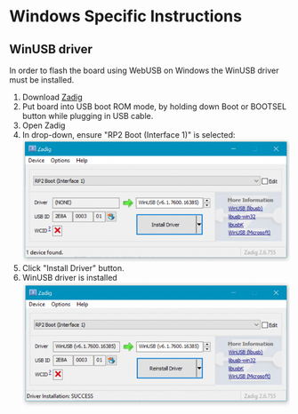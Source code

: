 # Windows Specific Instructions

## WinUSB driver

In order to flash the board using WebUSB on Windows the WinUSB driver must be installed.

1. Download [Zadig](https://github.com/pbatard/libwdi/releases/download/b755/zadig-2.6.exe)
1. Put board into USB boot ROM mode, by holding down Boot or BOOTSEL button while plugging in USB cable.
1. Open Zadig
1. In drop-down, ensure "RP2 Boot (Interface 1)" is selected:
![Zadig step 1](images/zadig-1.png)
1. Click "Install Driver" button.
1. WinUSB driver is installed
![Zadig step 2](images/zadig-2.png)
